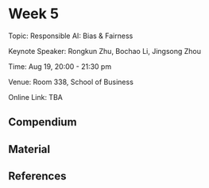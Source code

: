 # Week 5

Topic: Responsible AI: Bias & Fairness

Keynote Speaker: Rongkun Zhu, Bochao Li, Jingsong Zhou

Time: Aug 19, 20:00 - 21:30 pm

Venue: Room 338, School of Business

Online Link: TBA

## Compendium




## Material


## References

